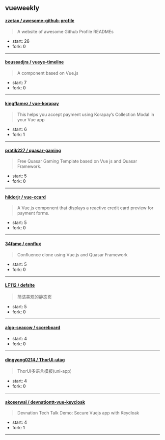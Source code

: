 ## vueweekly

#### [zzetao / awesome-github-profile](https://github.com/zzetao/awesome-github-profile)

> A website of awesome Github Profile READMEs

+ start: 26
+ fork: 0

----


#### [boussadjra / vueye-timeline](https://github.com/boussadjra/vueye-timeline)

> A component based on Vue.js

+ start: 7
+ fork: 0

----


#### [kingflamez / vue-korapay](https://github.com/kingflamez/vue-korapay)

> This helps you accept payment using Korapay’s Collection Modal in your Vue app

+ start: 6
+ fork: 1

----


#### [pratik227 / quasar-gaming](https://github.com/pratik227/quasar-gaming)

> Free Quasar Gaming Template based on Vue js and Quasar Framework.

+ start: 5
+ fork: 0

----


#### [hildorjr / vue-ccard](https://github.com/hildorjr/vue-ccard)

> A Vue.js component that displays a reactive credit card preview for payment forms.

+ start: 5
+ fork: 0

----


#### [34fame / conflux](https://github.com/34fame/conflux)

> Confluence clone using Vue.js and Quasar Framework

+ start: 5
+ fork: 0

----


#### [LF112 / defsite](https://github.com/LF112/defsite)

> 简洁美观的静态页

+ start: 5
+ fork: 0

----


#### [algo-seacow / scoreboard](https://github.com/algo-seacow/scoreboard)

> 

+ start: 4
+ fork: 0

----


#### [dingyong0214 / ThorUI-utag](https://github.com/dingyong0214/ThorUI-utag)

> ThorUI多语言模板(uni-app)

+ start: 4
+ fork: 0

----


#### [akoserwal / devnationtt-vue-keycloak](https://github.com/akoserwal/devnationtt-vue-keycloak)

> Devnation Tech Talk Demo: Secure Vuejs app with Keycloak

+ start: 4
+ fork: 1

----

